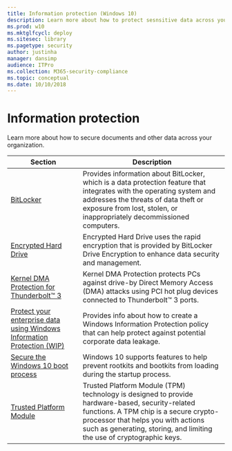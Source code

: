```yaml
---
title: Information protection (Windows 10)
description: Learn more about how to protect sesnsitive data across your ogranization.
ms.prod: w10
ms.mktglfcycl: deploy
ms.sitesec: library
ms.pagetype: security
author: justinha
manager: dansimp
audience: ITPro
ms.collection: M365-security-compliance
ms.topic: conceptual
ms.date: 10/10/2018
---
```


# Information protection

Learn more about how to secure documents and other data across your organization.

| Section | Description |
|-|-|
| [BitLocker](bitlocker/bitlocker-overview.md)| Provides information about BitLocker, which is a data protection feature that integrates with the operating system and addresses the threats of data theft or exposure from lost, stolen, or inappropriately decommissioned computers. |
| [Encrypted Hard Drive](encrypted-hard-drive.md)| Encrypted Hard Drive uses the rapid encryption that is provided by BitLocker Drive Encryption to enhance data security and management. |
| [Kernel DMA Protection for Thunderbolt™ 3](kernel-dma-protection-for-thunderbolt.md)| Kernel DMA Protection protects PCs against drive-by Direct Memory Access (DMA) attacks using PCI hot plug devices connected to Thunderbolt™ 3 ports. |
| [Protect your enterprise data using Windows Information Protection (WIP)](windows-information-protection/protect-enterprise-data-using-wip.md)|Provides info about how to create a Windows Information Protection policy that can help protect against potential corporate data leakage.|
| [Secure the Windows 10 boot process](secure-the-windows-10-boot-process.md)| Windows 10 supports features to help prevent rootkits and bootkits from loading during the startup process. |
| [Trusted Platform Module](tpm/trusted-platform-module-top-node.md)| Trusted Platform Module (TPM) technology is designed to provide hardware-based, security-related functions. A TPM chip is a secure crypto-processor that helps you with actions such as generating, storing, and limiting the use of cryptographic keys.  |
